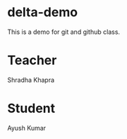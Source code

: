 # delta-demo
This is a demo for git and github class.

# Teacher 
Shradha Khapra 
# Student
Ayush Kumar